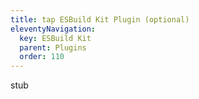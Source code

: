 ```yaml
---
title: tap ESBuild Kit Plugin (optional)
eleventyNavigation:
  key: ESBuild Kit
  parent: Plugins
  order: 110
---
```


stub
